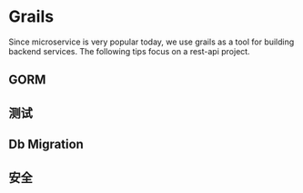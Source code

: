 # Grails

Since microservice is very popular today, we use grails as a tool for building backend services. The following tips focus on a rest-api project.

## GORM

## 测试

## Db Migration

## 安全